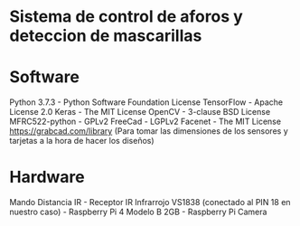 # Sistema de control de aforos y deteccion de mascarillas

# Software

Python 3.7.3 - Python Software Foundation License
TensorFlow - Apache License 2.0 
Keras - The MIT License
OpenCV - 3-clause BSD License
MFRC522-python - GPLv2
FreeCad - LGPLv2
Facenet - The MIT License
https://grabcad.com/library (Para tomar las dimensiones de los sensores y tarjetas a la hora de hacer los diseños)



# Hardware

Mando Distancia IR -
Receptor IR Infrarrojo VS1838 (conectado al PIN 18 en nuestro caso) -
Raspberry Pi 4 Modelo B 2GB -
Raspberry Pi Camera 

